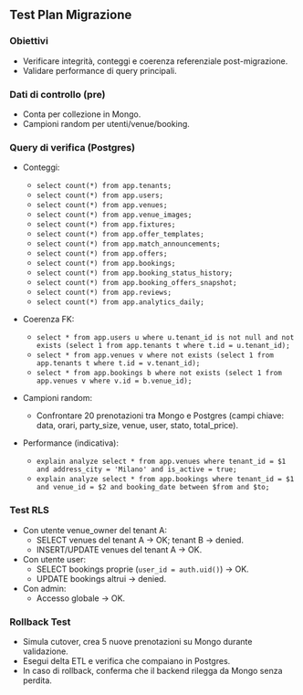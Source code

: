 ## Test Plan Migrazione

### Obiettivi
- Verificare integrità, conteggi e coerenza referenziale post-migrazione.
- Validare performance di query principali.

### Dati di controllo (pre)
- Conta per collezione in Mongo.
- Campioni random per utenti/venue/booking.

### Query di verifica (Postgres)
- Conteggi:
  - `select count(*) from app.tenants;`
  - `select count(*) from app.users;`
  - `select count(*) from app.venues;`
  - `select count(*) from app.venue_images;`
  - `select count(*) from app.fixtures;`
  - `select count(*) from app.offer_templates;`
  - `select count(*) from app.match_announcements;`
  - `select count(*) from app.offers;`
  - `select count(*) from app.bookings;`
  - `select count(*) from app.booking_status_history;`
  - `select count(*) from app.booking_offers_snapshot;`
  - `select count(*) from app.reviews;`
  - `select count(*) from app.analytics_daily;`

- Coerenza FK:
  - `select * from app.users u where u.tenant_id is not null and not exists (select 1 from app.tenants t where t.id = u.tenant_id);`
  - `select * from app.venues v where not exists (select 1 from app.tenants t where t.id = v.tenant_id);`
  - `select * from app.bookings b where not exists (select 1 from app.venues v where v.id = b.venue_id);`

- Campioni random:
  - Confrontare 20 prenotazioni tra Mongo e Postgres (campi chiave: data, orari, party_size, venue, user, stato, total_price).

- Performance (indicativa):
  - `explain analyze select * from app.venues where tenant_id = $1 and address_city = 'Milano' and is_active = true;`
  - `explain analyze select * from app.bookings where tenant_id = $1 and venue_id = $2 and booking_date between $from and $to;`

### Test RLS
- Con utente venue_owner del tenant A:
  - SELECT venues del tenant A → OK; tenant B → denied.
  - INSERT/UPDATE venues del tenant A → OK.
- Con utente user:
  - SELECT bookings proprie (`user_id = auth.uid()`) → OK.
  - UPDATE bookings altrui → denied.
- Con admin:
  - Accesso globale → OK.

### Rollback Test
- Simula cutover, crea 5 nuove prenotazioni su Mongo durante validazione.
- Esegui delta ETL e verifica che compaiano in Postgres.
- In caso di rollback, conferma che il backend rilegga da Mongo senza perdita.

